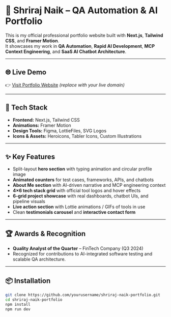 # 🚀 Shriraj Naik – QA Automation & AI Portfolio

This is my official professional portfolio website built with **Next.js**, **Tailwind CSS**, and **Framer Motion**.  
It showcases my work in **QA Automation**, **Rapid AI Development**, **MCP Context Engineering**, and **SaaS AI Chatbot Architecture**.

---

## 🌐 Live Demo
👉 [Visit Portfolio Website](https://yourdomain.com) *(replace with your live domain)*

---

## 📌 Tech Stack

- **Frontend:** Next.js, Tailwind CSS
- **Animations:** Framer Motion
- **Design Tools:** Figma, LottieFiles, SVG Logos
- **Icons & Assets:** Heroicons, Tabler Icons, Custom Illustrations

---

## ✨ Key Features

- Split-layout **hero section** with typing animation and circular profile image
- **Animated counters** for test cases, frameworks, APIs, and chatbots
- **About Me section** with AI-driven narrative and MCP engineering context
- **4×6 tech stack grid** with official tool logos and hover effects
- **6-grid project showcase** with real dashboards, chatbot UIs, and pipeline visuals
- **Live action section** with Lottie animations / GIFs of tools in use
- Clean **testimonials carousel** and **interactive contact form**

---

## 🏆 Awards & Recognition

- **Quality Analyst of the Quarter** – FinTech Company (Q3 2024)
- Recognized for contributions to AI-integrated software testing and scalable QA architecture.

---

## 📦 Installation

```bash
git clone https://github.com/yourusername/shriraj-naik-portfolio.git
cd shriraj-naik-portfolio
npm install
npm run dev
